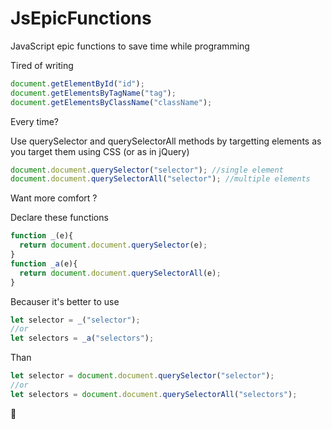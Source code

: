 # JsEpicFunctions
JavaScript epic functions to save time while programming

Tired of writing
```javascript
document.getElementById("id");
document.getElementsByTagName("tag");
document.getElementsByClassName("className");
```
 Every time?
 
 Use querySelector and querySelectorAll methods by targetting elements as you target them using CSS (or as in jQuery)
 ```javascript
document.document.querySelector("selector"); //single element
document.document.querySelectorAll("selector"); //multiple elements
```
Want more comfort ?

Declare these functions
```javascript
function _(e){
  return document.document.querySelector(e);
}
function _a(e){
  return document.document.querySelectorAll(e);
}
```
Becauser it's better to use
```javascript
let selector = _("selector");
//or
let selectors = _a("selectors");
```
Than
```javascript
let selector = document.document.querySelector("selector");
//or
let selectors = document.document.querySelectorAll("selectors");
```
:rocket:
